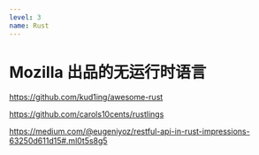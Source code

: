 ```yaml
---
level: 3
name: Rust
---
```

# Mozilla 出品的无运行时语言

https://github.com/kud1ing/awesome-rust

https://github.com/carols10cents/rustlings

https://medium.com/@eugeniyoz/restful-api-in-rust-impressions-63250d611d15#.ml0t5s8g5
